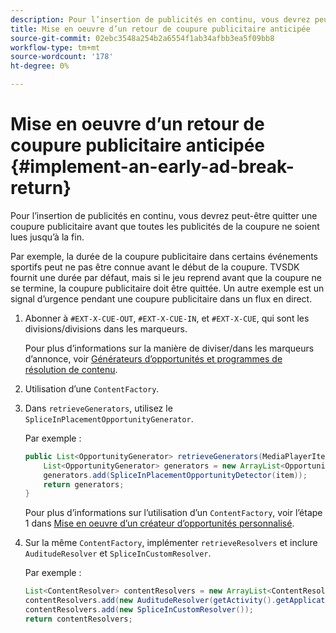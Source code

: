 ```yaml
---
description: Pour l’insertion de publicités en continu, vous devrez peut-être quitter une coupure publicitaire avant que toutes les publicités de la coupure ne soient lues jusqu’à la fin.
title: Mise en oeuvre d’un retour de coupure publicitaire anticipée
source-git-commit: 02ebc3548a254b2a6554f1ab34afbb3ea5f09bb8
workflow-type: tm+mt
source-wordcount: '178'
ht-degree: 0%

---
```


# Mise en oeuvre d’un retour de coupure publicitaire anticipée  {#implement-an-early-ad-break-return}

Pour l’insertion de publicités en continu, vous devrez peut-être quitter une coupure publicitaire avant que toutes les publicités de la coupure ne soient lues jusqu’à la fin.

Par exemple, la durée de la coupure publicitaire dans certains événements sportifs peut ne pas être connue avant le début de la coupure. TVSDK fournit une durée par défaut, mais si le jeu reprend avant que la coupure ne se termine, la coupure publicitaire doit être quittée. Un autre exemple est un signal d’urgence pendant une coupure publicitaire dans un flux en direct.

1. Abonner à `#EXT-X-CUE-OUT`, `#EXT-X-CUE-IN`, et `#EXT-X-CUE`, qui sont les divisions/divisions dans les marqueurs.

   Pour plus d’informations sur la manière de diviser/dans les marqueurs d’annonce, voir [Générateurs d’opportunités et programmes de résolution de contenu](../../ad-insertion/content-resolver/c-psdk-android-2.7-content-resolver-about.md).

1. Utilisation d’une `ContentFactory`.
1. Dans `retrieveGenerators`, utilisez le `SpliceInPlacementOpportunityGenerator`.

   Par exemple :

   ```java
   public List<OpportunityGenerator> retrieveGenerators(MediaPlayerItem item) { 
       List<OpportunityGenerator> generators = new ArrayList<OpportunityGenerator>(); 
       generators.add(SpliceInPlacementOpportunityDetector(item)); 
       return generators; 
   }
   ```

   Pour plus d’informations sur l’utilisation d’un `ContentFactory`, voir l’étape 1 dans [Mise en oeuvre d’un créateur d’opportunités personnalisé](../../ad-insertion/content-resolver/t-psdk-android-2.7-opp-detector-impl-android.md).

1. Sur la même `ContentFactory`, implémenter `retrieveResolvers` et inclure `AuditudeResolver` et `SpliceInCustomResolver`.

   Par exemple :

   ```java
   List<ContentResolver> contentResolvers = new ArrayList<ContentResolver>(); 
   contentResolvers.add(new AuditudeResolver(getActivity().getApplicationContext())); 
   contentResolvers.add(new SpliceInCustomResolver()); 
   return contentResolvers;
   ```

